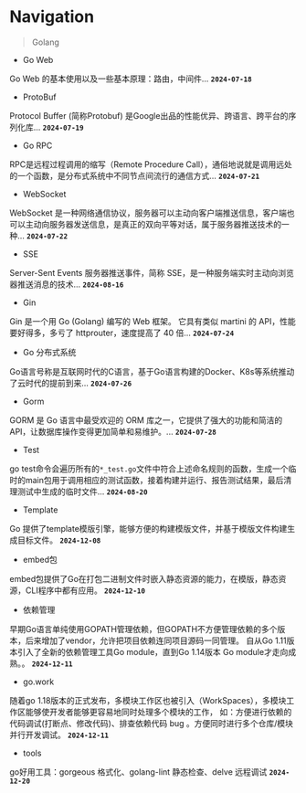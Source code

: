# Navigation

> Golang


- Go Web

Go Web 的基本使用以及一些基本原理：路由，中间件...
**`2024-07-18`**

- ProtoBuf

Protocol Buffer (简称Protobuf) 是Google出品的性能优异、跨语言、跨平台的序列化库...
**`2024-07-19`**

- Go RPC

RPC是远程过程调用的缩写（Remote Procedure Call），通俗地说就是调用远处的一个函数，是分布式系统中不同节点间流行的通信方式...
**`2024-07-21`**

- WebSocket

WebSocket 是一种网络通信协议，服务器可以主动向客户端推送信息，客户端也可以主动向服务器发送信息，是真正的双向平等对话，属于服务器推送技术的一种...
**`2024-07-22`**

- SSE

Server-Sent Events 服务器推送事件，简称 SSE，是一种服务端实时主动向浏览器推送消息的技术...
**`2024-08-16`**

- Gin

Gin 是一个用 Go (Golang) 编写的 Web 框架。 它具有类似 martini 的 API，性能要好得多，多亏了 httprouter，速度提高了 40 倍...
**`2024-07-24`**

- Go 分布式系统

Go语言号称是互联网时代的C语言，基于Go语言构建的Docker、K8s等系统推动了云时代的提前到来...
**`2024-07-26`**

- Gorm

GORM 是 Go 语言中最受欢迎的 ORM 库之一，它提供了强大的功能和简洁的 API，让数据库操作变得更加简单和易维护。...
**`2024-07-28`**

- Test

go test命令会遍历所有的`*_test.go`文件中符合上述命名规则的函数，生成一个临时的main包用于调用相应的测试函数，接着构建并运行、报告测试结果，最后清理测试中生成的临时文件...
**`2024-08-20`**

- Template

Go 提供了template模版引擎，能够方便的构建模版文件，并基于模版文件构建生成目标文件。
**`2024-12-08`**

- embed包

embed包提供了Go在打包二进制文件时嵌入静态资源的能力，在模版，静态资源，CLI程序中都有应用。
**`2024-12-10`**

- 依赖管理

早期Go语言单纯使用GOPATH管理依赖，但GOPATH不方便管理依赖的多个版本，后来增加了vendor，允许把项目依赖连同项目源码一同管理。 自从Go 1.11版本引入了全新的依赖管理工具Go module，直到Go 1.14版本 Go module才走向成熟。。
**`2024-12-11`**

- go.work

随着go 1.18版本的正式发布，多模块工作区也被引入（WorkSpaces），多模块工作区能够使开发者能够更容易地同时处理多个模块的工作， 如：方便进行依赖的代码调试(打断点、修改代码)、排查依赖代码 bug 。方便同时进行多个仓库/模块并行开发调试。
**`2024-12-11`**

- tools

go好用工具：gorgeous 格式化、golang-lint 静态检查、delve 远程调试
**`2024-12-20`**